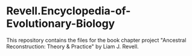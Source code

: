 # Revell.Encyclopedia-of-Evolutionary-Biology
 
This repository contains the files for the book chapter project "Ancestral Reconstruction: Theory & Practice" by Liam J. Revell.

